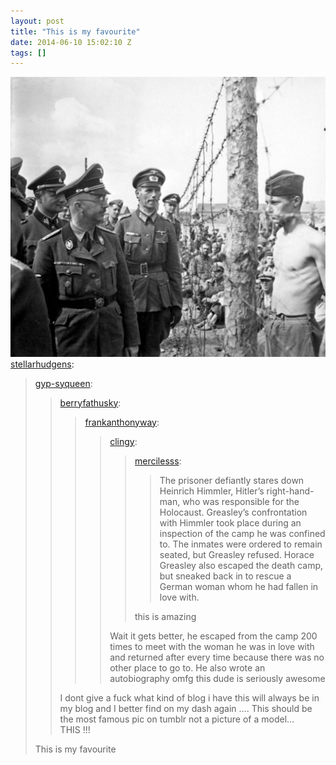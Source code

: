 ```yaml
---
layout: post
title: "This is my favourite"
date: 2014-06-10 15:02:10 Z
tags: []
---
```

![](/media/2014/06/88377703435.jpg)
[stellarhudgens](http://stellarhudgens.tumblr.com/post/59753977022):

> [gyp-syqueen](http://gyp-syqueen.tumblr.com/post/54514564160/berryfathusky-frankanthonyway-clingy):
> 
> > [berryfathusky](http://berryfathusky.tumblr.com/post/50068919349/frankanthonyway-clingy-mercilesss-the):
> > 
> > > [frankanthonyway](http://frankanthonyway.tumblr.com/post/47810822428/clingy-mercilesss-the-prisoner-defiantly):
> > > 
> > > > [clingy](http://clingy.tumblr.com/post/47584889616/mercilesss-the-prisoner-defiantly-stares-down):
> > > > 
> > > > > [mercilesss](http://mercilesss.tumblr.com/post/46327156800/the-prisoner-defiantly-stares-down-heinrich):
> > > > > 
> > > > > > The prisoner defiantly stares down Heinrich Himmler, Hitler’s right-hand-man, who was responsible for the Holocaust. Greasley’s confrontation with Himmler took place during an inspection of the camp he was confined to. The inmates were ordered to remain seated, but Greasley refused. Horace Greasley also escaped the death camp, but sneaked back in to rescue a German woman whom he had fallen in love with.
> > > > > 
> > > > > this is amazing
> > > > 
> > > > Wait it gets better, he escaped from the camp 200 times to meet with the woman he was in love with and returned after every time because there was no other place to go to. He also wrote an autobiography omfg this dude is seriously awesome
> > 
> > I dont give a fuck what kind of blog i have this will always be in my blog and I better find on my dash again …. This should be the most famous pic on tumblr not a picture of a model… THIS !!!
> 
> This is my favourite
